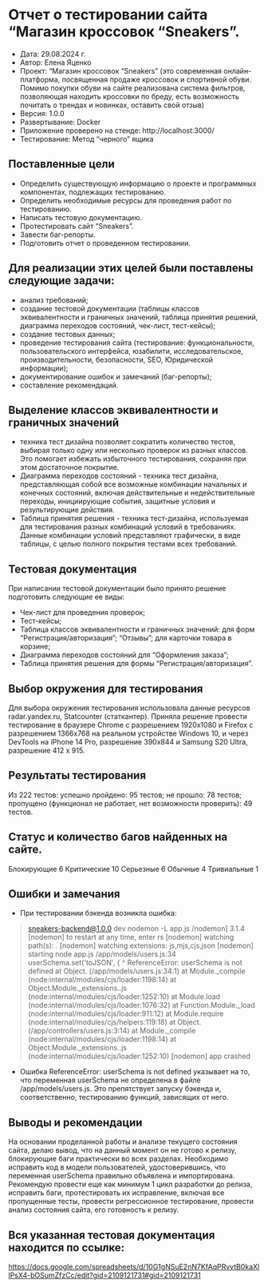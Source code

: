 # Отчет о тестировании сайта “Магазин кроссовок “Sneakers”.
- Дата: 29.08.2024 г.
- Автор: Елена Яценко
- Проект: “Магазин кроссовок “Sneakers” (это современная онлайн-платформа, посвященная продаже кроссовок и спортивной обуви. Помимо покупки обуви на сайте реализована система фильтров, позволяющая находить кроссовки по бреду, есть возможность почитать о трендах и новинках, оставить свой отзыв)
- Версия: 1.0.0
- Развертывание: Docker
- Приложение проверено на стенде: http://localhost:3000/
- Тестирование: Метод “черного” ящика
## Поставленные цели
- Определить существующую информацию о проекте и программных  компонентах, подлежащих тестированию.
- Определить необходимые ресурсы для проведения работ по тестированию.
- Написать тестовую документацию.
- Протестировать сайт “Sneakers”.
- Завести баг-репорты.
- Подготовить отчет о проведенном тестировании.
## Для реализации этих целей были поставлены следующие задачи:
- анализ требований;
- создание тестовой документации (таблицы классов эквивалентности и граничных значений, таблица принятия решений, диаграмма переходов состояний, чек-лист, тест-кейсы);
- создание тестовых данных;
- проведение тестирования сайта (тестирование: функциональности, пользовательского интерфейса, юзабилити, исследовательское, производительности, безопасности, SEO, Юридической информации);
- документирование ошибок и замечаний (баг-репорты);
- составление рекомендаций.
## Выделение классов эквивалентности и граничных значений 
- техника тест дизайна позволяет сократить количество тестов, выбирая только одну или несколько проверок из разных классов. Это помогает избежать избыточного тестирования, сохраняя при этом достаточное покрытие.
- Диаграмма переходов состояний - техника тест дизайна, представляющая собой все возможные комбинации начальных и конечных состояний, включая действительные и недействительные переходы, инициирующие события, защитные условия и результирующие действия.
- Таблица принятия решения - техника тест-дизайна, используемая для тестирования разных комбинаций условий в требованиях. Данные комбинации условий представляют графически, в виде таблицы, с целью полного покрытия тестами всех требований.
## Тестовая документация
При написании тестовой документации было принято решение подготовить следующие ее виды:
- Чек-лист для проведения проверок;
- Тест-кейсы;
- Таблица классов эквивалентности и граничных значений: для форм “Регистрация/авторизация”; “Отзывы”; для карточки товара в корзине;
- Диаграмма переходов состояний для “Оформления заказа”;
- Таблица принятия решения для формы “Регистрация/авторизация”.
## Выбор окружения для тестирования
Для выбора окружения тестирования использовала данные ресурсов radar.yandex.ru, Statcounter (статкантер). Приняла решение провести тестирование в браузере Chrome с разрешением 1920х1080 и Firefox с разрешением 1366х768 на реальном устройстве Windows 10, и через DevTools на  iPhone 14 Pro, разрешение 390х844 и Samsung S20 Ultra, разрешение 412 х 915.
## Результаты тестирования
Из 222 тестов: успешно пройдено: 95 тестов; не прошло: 78 тестов; пропущено (функционал не работает, нет возможности проверить): 49 тестов.
## Статус и количество багов найденных на сайте.
Блокирующие 6
Критические 10
Серьезные 6
Обычные 4
Тривиальные 1
## Ошибки и замечания
- При тестировании бэкенда возникла ошибка:
> sneakers-backend@1.0.0 dev
> nodemon -L app.js
/nodemon] 3.1.4
[nodemon] to restart at any time, enter rs
[nodemon] watching path(s): *.*
[nodemon] watching extensions: js,mjs,cjs,json
[nodemon] starting node app.js
/app/models/users.js:34
userSchema.set('toJSON', {
^
ReferenceError: userSchema is not defined
    at Object.<anonymous> (/app/models/users.js:34:1)
    at Module._compile (node:internal/modules/cjs/loader:1198:14)
    at Object.Module._extensions..js (node:internal/modules/cjs/loader:1252:10)
    at Module.load (node:internal/modules/cjs/loader:1076:32)
    at Function.Module._load (node:internal/modules/cjs/loader:911:12)
    at Module.require (node:internal/modules/cjs/helpers:119:18)
    at Object.<anonymous> (/app/controllers/users.js:3:14)
    at Module._compile (node:internal/modules/cjs/loader:1198:14)
    at Object.Module._extensions..js (node:internal/modules/cjs/loader:1252:10)
[nodemon] app crashed
- Ошибка ReferenceError: userSchema is not defined указывает на то, что переменная userSchema не определена в файле /app/models/users.js. 
Это препятствует запуску бэкенда и, соответственно, тестированию функций, зависящих от него.
## Выводы и рекомендации
На основании проделанной работы и анализе текущего состояния сайта, делаю вывод, что на данный момент он не готово к релизу, блокирующие баги практически во всех разделах. Необходимо исправить код в модели пользователей, удостоверившись, что переменная userSchema правильно объявлена и импортирована. Рекомендую провести еще как минимум 1 цикл разработки до релиза, исправить баги, протестировать их исправление, включая все пропущенные тесты, провести регрессионное тестирование, провести анализ состояния сайта, его готовность к релизу.
## Вся указанная тестовая документация находится по ссылке:
https://docs.google.com/spreadsheets/d/10G1gNSuE2nN7KfAqPRvvtB0kaXllPsX4-bOSumZfzCc/edit?gid=2109121731#gid=2109121731
